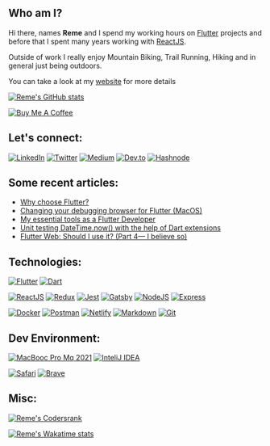 <h2>Who am I?</h2>

Hi there, names **Reme** and I spend my working hours on [Flutter](https://flutter.dev) projects and before that I spent many years working with [ReactJS](https://reactjs.org).

Outside of work I really enjoy Mountain Biking, Trail Running, Hiking and in general just being outdoors.

You can take a look at my [website](https://remelehane.dev) for more details

[![Reme's GitHub stats](https://github-readme-stats.vercel.app/api?username=RemeJuan&count_private=true&show_icons=true)](https://wakatime.com/@RemeJuan)

[![Buy Me A Coffee](https://img.shields.io/badge/Buy_Me_A_Coffee-FFDD00?style=for-the-badge&logo=buy-me-a-coffee&logoColor=black)](https://www.buymeacoffee.com/remelehane)

<h2>Let's connect:</h2>

[![LinkedIn](https://img.shields.io/badge/LinkedIn-0077B5?style=for-the-badge&logo=linkedin&logoColor=white)](https://www.linkedin.com/in/remelehane/)
[![Twitter](https://img.shields.io/badge/Twitter-1DA1F2?style=for-the-badge&logo=twitter&logoColor=white)](https://twitter.com/RemeJuan)
[![Medium](https://img.shields.io/badge/Medium-12100E?style=for-the-badge&logo=medium&logoColor=white)](https://remelehane.medium.com/)
[![Dev.to](https://img.shields.io/badge/dev.to-0A0A0A?style=for-the-badge&logo=dev-dot-to&logoColor=white)](https://dev.to/remejuan)
[![Hashnode](https://img.shields.io/badge/hashnode-0A0A0A?style=for-the-badge&logo=hashnode&logoColor=white)](https://node.remelehane.dev)

<h2>Some recent articles:</h2>

<!-- BLOG-POST-LIST:START -->
- [Why choose Flutter?](https://blog.remelehane.dev/why-choose-flutter)
- [Changing your debugging browser for Flutter (MacOS)](https://blog.remelehane.dev/changing-your-debugging-browser-for-flutter-macos)
- [My essential tools as a Flutter Developer](https://blog.remelehane.dev/my-essential-tools-as-a-flutter-developer)
- [Unit testing DateTime.now() with the help of Dart extensions](https://blog.remelehane.dev/unit-testing-datetimenow-with-the-help-of-dart-extensions)
- [Flutter Web: Should I use it? (Part 4— I believe so)](https://blog.remelehane.dev/flutter-web-should-i-use-it-part-4-i-believe-so)
<!-- BLOG-POST-LIST:END -->

<h2>Technologies:</h2>

[![Flutter](https://img.shields.io/badge/Flutter-02569B?style=for-the-badge&logo=flutter&logoColor=white)]()
[![Dart](https://img.shields.io/badge/Dart-0175C2?style=for-the-badge&logo=dart&logoColor=white)]()

[![ReactJS](https://img.shields.io/badge/React-20232A?style=for-the-badge&logo=react&logoColor=61DAFB)]()
[![Redux](https://img.shields.io/badge/Redux-593D88?style=for-the-badge&logo=redux&logoColor=white)]()
[![Jest](https://img.shields.io/badge/Jest-C21325?style=for-the-badge&logo=jest&logoColor=white)]()
[![Gatsby](https://img.shields.io/badge/Gatsby-663399?style=for-the-badge&logo=gatsby&logoColor=white)]()
[![NodeJS](https://img.shields.io/badge/Node.js-43853D?style=for-the-badge&logo=node-dot-js&logoColor=white)]()
[![Express](https://img.shields.io/badge/Express.js-000000?style=for-the-badge&logo=express&logoColor=white)]()

[![Docker](https://img.shields.io/badge/Docker-2CA5E0?style=for-the-badge&logo=docker&logoColor=white)]()
[![Postman](https://img.shields.io/badge/Postman-FF6C37?style=for-the-badge&logo=Postman&logoColor=white)]()
[![Netlify](https://img.shields.io/badge/Netlify-00C7B7?style=for-the-badge&logo=netlify&logoColor=white)]()
[![Markdown](https://img.shields.io/badge/Markdown-000000?style=for-the-badge&logo=markdown&logoColor=white)]()
[![Git](https://img.shields.io/badge/Git-F05032?style=for-the-badge&logo=git&logoColor=white)]()

<h2>Dev Environment:</h2>

[![MacBooc Pro Mq 2021](https://img.shields.io/badge/Apple-MacBook_Pro_2021-999999?style=for-the-badge&logo=apple&logoColor=white)]()
[![InteliJ IDEA](https://img.shields.io/badge/IntelliJIDEA-000000.svg?style=for-the-badge&logo=intellij-idea&logoColor=white)]()

[![Safari](https://img.shields.io/badge/Safari-FF1B2D?style=for-the-badge&logo=Safari&logoColor=white)]()
[![Brave](https://img.shields.io/badge/Brave-FF1B2D?style=for-the-badge&logo=Brave&logoColor=white)]()

<h2>Misc:</h2>

[![Reme's Codersrank](https://cr-ss-service.azurewebsites.net/api/ScreenShot?widget=summary&username=remejuan)](https://profile.codersrank.io/user/remejuan)

[![Reme's Wakatime stats](https://github-readme-stats.vercel.app/api/wakatime?username=RemeJuan&layout=compact)](https://wakatime.com/@RemeJuan)


